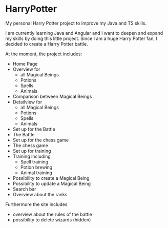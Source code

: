 # HarryPotter
My personal Harry Potter project to improve my Java and TS skills.

I am currently learning Java and Angular and I want to deepen and expand my skills by doing this little project.
Since I am a huge Harry Potter fan, I decided to create a Harry Potter battle.

At the moment, the project includes:

- Home Page
- Overview for
  - all Magical Beings
  - Potions
  - Spells
  - Animals
- Comparison between Magical Beings
- Detailview for
  - all Magical Beings
  - Potions
  - Spells
  - Animals
- Set up for the Battle
- The Battle
- Set up for the chess game
- The chess game
- Set up for training
- Training including
  - Spell training
  - Potion brewing
  - Animal training
- Possibility to create a Magical Being
- Possibility to update a Magical Being
- Search bar
- Overview about the ranks 

Furthermore the site includes 
- overview about the rules of the battle
- possibility to delete wizards (hidden)
